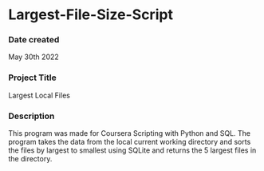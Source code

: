 # Largest-File-Size-Script


### Date created
May 30th 2022

### Project Title
Largest Local Files

### Description
This program was made for Coursera Scripting with Python and SQL. The program takes the data from the local current working directory and sorts the files by largest to smallest using SQLite and returns the 5 largest files in the directory.



